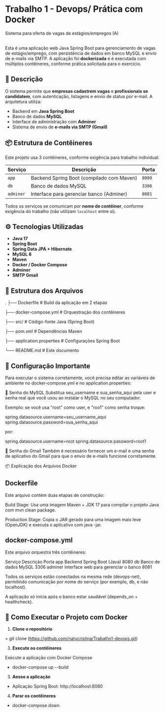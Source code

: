 # Trabalho 1 - Devops/ Prática com Docker

Sistema para oferta de vagas de estágios/empregos (A)<br /><br />

Esta é uma aplicação web Java Spring Boot para gerenciamento de vagas de estágio/emprego, com persistência de dados em banco MySQL e envio de e-mails via SMTP. A aplicação foi **dockerizada** e é executada com múltiplos contêineres, conforme prática solicitada para o exercício.

## 🧾 Descrição

O sistema permite que **empresas cadastrem vagas** e **profissionais se candidatem**, com autenticação, listagens e envio de status por e-mail. A arquitetura utiliza:

- Backend em **Java Spring Boot**
- Banco de dados **MySQL**
- Interface de administração com **Adminer**
- Sistema de envio de **e-mails via SMTP (Gmail)**

## 📦 Estrutura de Contêineres

Este projeto usa 3 contêineres, conforme exigência para trabalho individual:

| Serviço   | Descrição                                       | Porta       |
|-----------|-------------------------------------------------|-------------|
| `app`     | Backend Spring Boot (compilado com Maven)       | `8080`      |
| `db`      | Banco de dados MySQL                            | `3306`      |
| `adminer` | Interface para gerenciar banco (Adminer)        | `8081`      |

Todos os serviços se comunicam por **nome de contêiner**, conforme exigência do trabalho (não utilizam `localhost` entre si).

## ⚙️ Tecnologias Utilizadas

- **Java 17**
- **Spring Boot**
- **Spring Data JPA + Hibernate**
- **MySQL 8**
- **Maven**
- **Docker / Docker Compose**
- **Adminer**
- **SMTP Gmail**

## 📁 Estrutura dos Arquivos

.
├── Dockerfile # Build da aplicação em 2 etapas

├── docker-compose.yml # Orquestração dos contêineres

├── src/ # Código-fonte Java (Spring Boot)

├── pom.xml # Dependências Maven

├── application.properties # Configurações Spring Boot

└── README.md # Este documento

## 📝 Configuração Importante

Para executar o sistema corretamente, você precisa editar as variáveis de ambiente no docker-compose.yml e no application.properties:

🔐 Senha do MySQL
Substitua seu_username e sua_senha_aqui pela user e senha real que você usou ao instalar o MySQL no seu computador.

Exemplo: se você usa "root" como user, e "roo1" como senha troque:

spring.datasource.username=seu_username_aqui
spring.datasource.password=sua_senha_aqui

por:

spring.datasource.username=root
spring.datasource.password=root1

📧 Senha do Gmail
Também é necessário fornecer um e-mail e uma senha de aplicativo do Gmail para que o envio de e-mails funcione corretamente.

📦 Explicação dos Arquivos Docker
## Dockerfile

Este arquivo contém duas etapas de construção:

Build Stage: Usa uma imagem Maven + JDK 17 para compilar o projeto Java com mvn clean package.

Production Stage: Copia o JAR gerado para uma imagem mais leve (OpenJDK) e executa o aplicativo com java -jar.

## docker-compose.yml

Este arquivo orquestra três contêineres:

Serviço	Descrição	Porta
app	Backend Spring Boot (Java)	8080
db	Banco de dados MySQL	3306
adminer	Interface web para gerenciar o banco	8081

Todos os serviços estão conectados na mesma rede (devops-net), permitindo comunicação por nome do serviço (por exemplo, db, e não localhost).

A aplicação só inicia após o banco estar saudável (depends_on + healthcheck).

## 🚀 Como Executar o Projeto com Docker

1. **Clone o repositório**

= git clone (https://github.com/natycristina/Trabalho1-devops.git)

3. **Execute os contêineres**

Execute a aplicação com Docker Compose

- docker-compose up --build

3. **Aesse a aplicação**
   
- Aplicação Spring Boot: http://localhost:8080

4. **Parar os contêineres**
   
- docker-compose down
